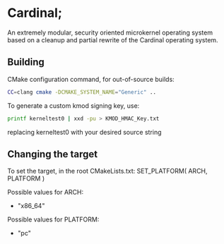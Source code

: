 # Cardinal;
An extremely modular, security oriented microkernel operating system based on a cleanup and partial rewrite of the Cardinal operating system.

## Building
CMake configuration command, for out-of-source builds:
```bash
CC=clang cmake -DCMAKE_SYSTEM_NAME="Generic" ..
```

To generate a custom kmod signing key, use:
```bash
printf kerneltest0 | xxd -pu > KMOD_HMAC_Key.txt
```
replacing kerneltest0 with your desired source string

## Changing the target
To set the target, in the root CMakeLists.txt:
SET_PLATFORM( ARCH, PLATFORM )

Possible values for ARCH:
- "x86_64"

Possible values for PLATFORM:
- "pc"